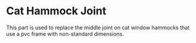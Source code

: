 # Cat Hammock Joint

This part is used to replace the middle joint on cat window hammocks that use a pvc frame with non-standard dimensions.
